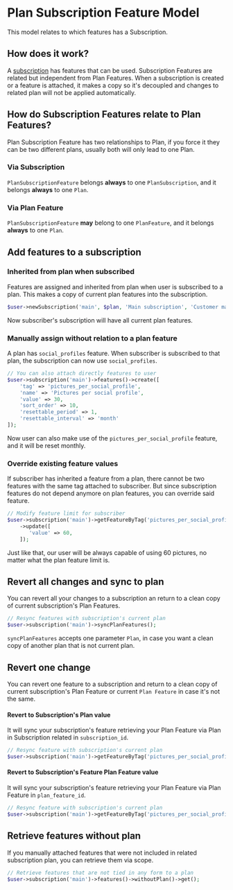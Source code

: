 # Plan Subscription Feature Model

This model relates to which features has a Subscription.

## How does it work?

A [subscription](/models/plan-subscription-model.md) has features that can be used. Subscription Features are related
but independent from Plan Features. When a subscription is created or a feature is attached, it makes a copy so it's
decoupled and changes to related plan will not be applied automatically.

## How do Subscription Features relate to Plan Features?

Plan Subscription Feature has two relationships to Plan, if you force it they can be two different plans, usually both
will only lead to one Plan.

### Via Subscription

`PlanSubscriptionFeature` belongs **always** to one `PlanSubscription`, and it belongs **always** to one `Plan`.

### Via Plan Feature

`PlanSubscriptionFeature` **may** belong to one `PlanFeature`, and it belongs **always** to one `Plan`.

## Add features to a subscription

### Inherited from plan when subscribed

Features are assigned and inherited from plan when user is subscribed to a plan. This makes a copy of current plan
features into the subscription.

```php
$user->newSubscription('main', $plan, 'Main subscription', 'Customer main subscription');
```

Now subscriber's subscription will have all current plan features.

### Manually assign without relation to a plan feature

A plan has `social_profiles` feature. When subscriber is subscribed to that plan, the subscription can now
use `social_profiles`.

```php
// You can also attach directly features to user
$user->subscription('main')->features()->create([
    'tag' => 'pictures_per_social_profile', 
    'name' => 'Pictures per social profile', 
    'value' => 30,
    'sort_order' => 10,
    'resettable_period' => 1,
    'resettable_interval' => 'month'
]);
```
Now user can also make use of the `pictures_per_social_profile` feature, and it will be reset monthly.

### Override existing feature values

If subscriber has inherited a feature from a plan, there cannot be two features with the same tag attached to
subscriber. But since subscription features do not depend anymore on plan features, you can override said feature.

```php
// Modify feature limit for subscriber
$user->subscription('main')->getFeatureByTag('pictures_per_social_profile')
    ->update([     
       'value' => 60,
    ]);
```

Just like that, our user will be always capable of using 60 pictures, no matter what the plan feature limit is.

## Revert all changes and sync to plan

You can revert all your changes to a subscription an return to a clean copy of current subscription's Plan Features.

```php
// Resync features with subscription's current plan
$user->subscription('main')->syncPlanFeatures();
```

`syncPlanFeatures` accepts one parameter `Plan`, in case you want a clean copy of another plan that is not current plan.

## Revert one change

You can revert one feature to a subscription and return to a clean copy of current subscription's Plan Feature or
current
`Plan Feature` in case it's not the same.

#### Revert to Subscription's Plan value

It will sync your subscription's feature retrieving your Plan Feature via Plan in Subscription related
in `subscription_id`.

```php
// Resync feature with subscription's current plan
$user->subscription('main')->getFeatureByTag('pictures_per_social_profile')->syncPlanSubscription();
```

#### Revert to Subscription's Feature Plan Feature value

It will sync your subscription's feature retrieving your Plan Feature via Plan Feature in `plan_feature_id`.

```php
// Resync feature with subscription's current plan
$user->subscription('main')->getFeatureByTag('pictures_per_social_profile')->syncPlanFeature();
```

## Retrieve features without plan

If you manually attached features that were not included in related subscription plan, you can retrieve them via scope.

```php 
// Retrieve features that are not tied in any form to a plan
$user->subscription('main')->features()->withoutPlan()->get();
```
